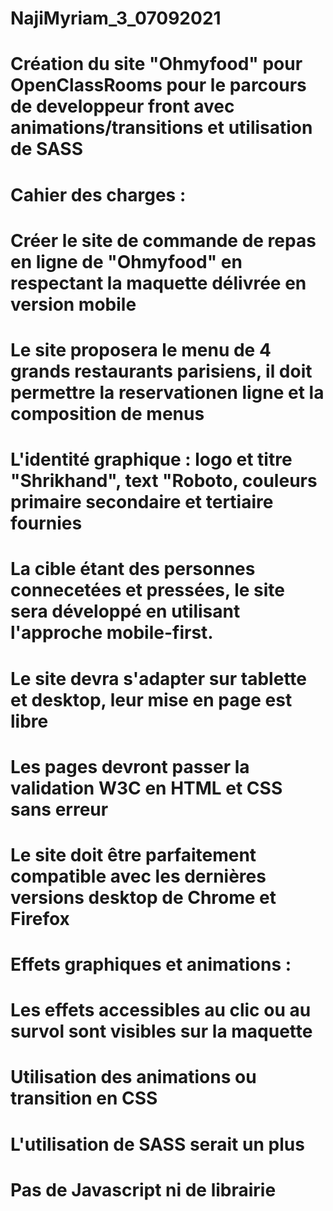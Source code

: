 # NajiMyriam_3_07092021
# Création du site "Ohmyfood" pour OpenClassRooms pour le parcours de developpeur front avec animations/transitions et utilisation de SASS 

# Cahier des charges :
# Créer le site de commande de repas en ligne de "Ohmyfood" en respectant la maquette délivrée en version mobile
# Le site proposera le menu de 4 grands restaurants parisiens, il doit permettre la reservationen ligne et la composition de menus
# L'identité graphique : logo et titre "Shrikhand", text "Roboto, couleurs primaire secondaire et tertiaire fournies
# La cible étant des personnes connecetées et pressées, le site sera développé en utilisant l'approche mobile-first.
# Le site devra s'adapter sur tablette et desktop, leur mise en page est libre

# Les pages devront passer la validation W3C en HTML et CSS sans erreur

# Le site doit être parfaitement compatible avec les dernières versions desktop de Chrome et Firefox

# Effets graphiques et animations :
# Les effets accessibles au clic ou au survol sont visibles sur la maquette
# Utilisation des animations ou transition en CSS
# L'utilisation de SASS serait un plus
# Pas de Javascript ni de librairie
